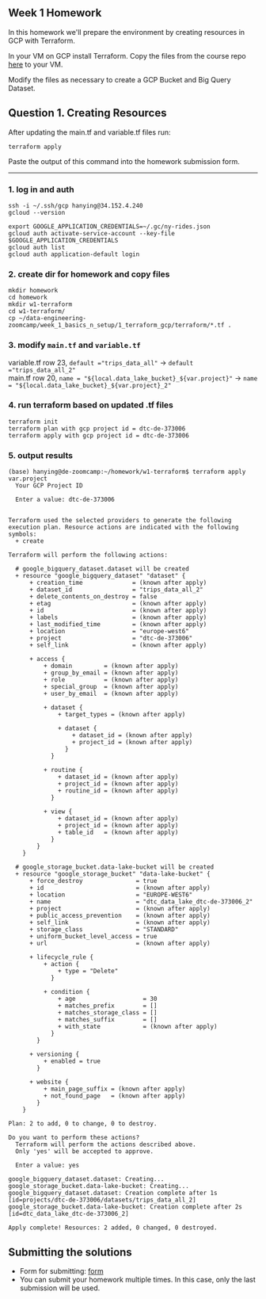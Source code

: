 ## Week 1 Homework

In this homework we'll prepare the environment by creating resources in GCP with Terraform.

In your VM on GCP install Terraform. Copy the files from the course repo
[here](https://github.com/DataTalksClub/data-engineering-zoomcamp/tree/main/week_1_basics_n_setup/1_terraform_gcp/terraform) to your VM.

Modify the files as necessary to create a GCP Bucket and Big Query Dataset.


## Question 1. Creating Resources

After updating the main.tf and variable.tf files run:

```
terraform apply
```

Paste the output of this command into the homework submission form.

----------------------------------
### 1. log in and auth
```
ssh -i ~/.ssh/gcp hanying@34.152.4.240
gcloud --version

export GOOGLE_APPLICATION_CREDENTIALS=~/.gc/ny-rides.json
gcloud auth activate-service-account --key-file $GOOGLE_APPLICATION_CREDENTIALS
gcloud auth list
gcloud auth application-default login
```

### 2. create dir for homework and copy files
```
mkdir homework
cd homework
mkdir w1-terraform
cd w1-terraform/
cp ~/data-engineering-zoomcamp/week_1_basics_n_setup/1_terraform_gcp/terraform/*.tf .
```

### 3. modify ```main.tf``` and ```variable.tf```
variable.tf  row 23,  ```default ="trips_data_all"``` ->   ```default ="trips_data_all_2"```<br/>
main.tf  row 20,    ```name = "${local.data_lake_bucket}_${var.project}"``` ->  ```name = "${local.data_lake_bucket}_${var.project}_2"``` 


### 4. run terraform based on updated .tf files
```
terraform init
terraform plan with gcp project id = dtc-de-373006
terraform apply with gcp project id = dtc-de-373006
```

### 5. output results
```
(base) hanying@de-zoomcamp:~/homework/w1-terraform$ terraform apply
var.project
  Your GCP Project ID

  Enter a value: dtc-de-373006


Terraform used the selected providers to generate the following execution plan. Resource actions are indicated with the following symbols:
  + create

Terraform will perform the following actions:

  # google_bigquery_dataset.dataset will be created
  + resource "google_bigquery_dataset" "dataset" {
      + creation_time              = (known after apply)
      + dataset_id                 = "trips_data_all_2"
      + delete_contents_on_destroy = false
      + etag                       = (known after apply)
      + id                         = (known after apply)
      + labels                     = (known after apply)
      + last_modified_time         = (known after apply)
      + location                   = "europe-west6"
      + project                    = "dtc-de-373006"
      + self_link                  = (known after apply)

      + access {
          + domain         = (known after apply)
          + group_by_email = (known after apply)
          + role           = (known after apply)
          + special_group  = (known after apply)
          + user_by_email  = (known after apply)

          + dataset {
              + target_types = (known after apply)

              + dataset {
                  + dataset_id = (known after apply)
                  + project_id = (known after apply)
                }
            }

          + routine {
              + dataset_id = (known after apply)
              + project_id = (known after apply)
              + routine_id = (known after apply)
            }

          + view {
              + dataset_id = (known after apply)
              + project_id = (known after apply)
              + table_id   = (known after apply)
            }
        }
    }

  # google_storage_bucket.data-lake-bucket will be created
  + resource "google_storage_bucket" "data-lake-bucket" {
      + force_destroy               = true
      + id                          = (known after apply)
      + location                    = "EUROPE-WEST6"
      + name                        = "dtc_data_lake_dtc-de-373006_2"
      + project                     = (known after apply)
      + public_access_prevention    = (known after apply)
      + self_link                   = (known after apply)
      + storage_class               = "STANDARD"
      + uniform_bucket_level_access = true
      + url                         = (known after apply)

      + lifecycle_rule {
          + action {
              + type = "Delete"
            }

          + condition {
              + age                   = 30
              + matches_prefix        = []
              + matches_storage_class = []
              + matches_suffix        = []
              + with_state            = (known after apply)
            }
        }

      + versioning {
          + enabled = true
        }

      + website {
          + main_page_suffix = (known after apply)
          + not_found_page   = (known after apply)
        }
    }

Plan: 2 to add, 0 to change, 0 to destroy.

Do you want to perform these actions?
  Terraform will perform the actions described above.
  Only 'yes' will be accepted to approve.

  Enter a value: yes

google_bigquery_dataset.dataset: Creating...
google_storage_bucket.data-lake-bucket: Creating...
google_bigquery_dataset.dataset: Creation complete after 1s [id=projects/dtc-de-373006/datasets/trips_data_all_2]
google_storage_bucket.data-lake-bucket: Creation complete after 2s [id=dtc_data_lake_dtc-de-373006_2]

Apply complete! Resources: 2 added, 0 changed, 0 destroyed.
```



## Submitting the solutions

* Form for submitting: [form](https://forms.gle/S57Xs3HL9nB3YTzj9)
* You can submit your homework multiple times. In this case, only the last submission will be used. 
